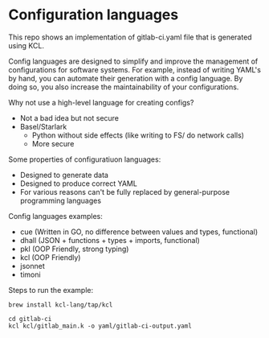 
# Configuration languages

This repo shows an implementation of gitlab-ci.yaml file that is generated using KCL.

Config languages are designed to simplify and improve the management of configurations for software systems. For example, instead of writing YAML's
by hand, you can automate their generation with a config language.
By doing so, you also increase the maintainability of your configurations. 

Why not use a high-level language for creating configs?

- Not a bad idea but not secure
- Basel/Starlark
  - Python without side effects (like writing to FS/ do network calls)
  - More secure

Some properties of configuratiuon languages:
- Designed to generate data 
- Designed to produce correct YAML
- For various reasons can't be fully replaced by general-purpose programming languages

Config languages examples:

- cue (Written in GO, no difference between values and types, functional)
- dhall (JSON + functions + types + imports, functional)
- pkl (OOP Friendly, strong typing)
- kcl (OOP Friendly)
- jsonnet
- timoni


Steps to run the example:

```
brew install kcl-lang/tap/kcl

cd gitlab-ci
kcl kcl/gitlab_main.k -o yaml/gitlab-ci-output.yaml

```






